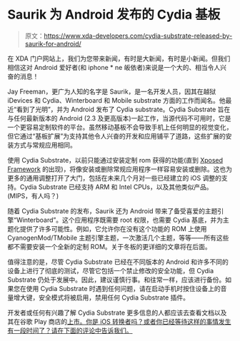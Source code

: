 # Saurik 为 Android 发布的 Cydia 基板

> 原文：<https://www.xda-developers.com/cydia-substrate-released-by-saurik-for-android/>

在 XDA 门户网站上，我们为您带来新闻，有时是大新闻，有时是小新闻。但我们相信这对 Android 爱好者(和 iphone * ne 皈依者)来说是一个大的、相当令人兴奋的消息！

Jay Freeman，更广为人知的名字是 Saurik，是一名开发人员，因其在越狱 iDevices 和 Cydia、Winterboard 和 Mobile substrate 方面的工作而闻名。他最近“看到了光明”，并为 Android 发布了 Cydia substrate。Cydia Substrate 旨在与任何最新版本的 Android (2.3 及更高版本)一起工作，当源代码不可用时，它是一个更容易定制软件的平台。虽然移动基板不会导致手机上任何明显的视觉变化，但它通过“基板扩展”为支持其他令人兴奋的开发和应用铺平了道路，这些扩展的安装方式与常规应用相同。

使用 Cydia Substrate，以前只能通过安装定制 rom 获得的功能(直到 [Xposed Framework](http://www.xda-developers.com/android/say-goodbye-to-custom-stock-roms-and-hello-to-xposed-framework/ "Say Goodbye to Custom “Stock” Roms and Hello to Xposed Framework") 的出现)，将像安装或删除常规应用程序一样容易安装或删除。这也为更多的通用调整打开了大门，包括在未来几个月对一些已经建立的 iOS 调整的支持。Cydia Substrate 已经支持 ARM 和 Intel CPUs，以及其他类似产品。(MIPS，有人吗？)

随着 Cydia Substrate 的发布，Saurik 还为 Android 带来了备受喜爱的主题引擎“Winterboard”。这个应用程序既需要 root 权限，也需要 Cydia 基底，并为主题化提供了许多可能性。例如，它允许你在没有这个功能的 ROM 上使用 CyanogenMod/TMobile 主题引擎主题，一次激活几个主题，等等——所有这些都不需要安装一个全新的定制 ROM。关于冬板的更详细的文章将在后面。

值得注意的是，尽管 Cydia Substrate 已经在不同版本的 Android 和许多不同的设备上进行了彻底的测试，尽管它包括一个禁止修改的安全功能，但 Cydia Substrate 仍处于发展中。因此，建议谨慎行事。和往常一样，应该进行备份。如果您在使用 Cydia Substrate 时遇到任何问题，请在启动手机时按住设备上的音量增大键，安全模式将被启用，禁用任何 Cydia Substrate 插件。

开发者或任何有兴趣了解 Cydia Substrate 更多信息的人都应该去查看文档以及其在谷歌 Play 商店的[上市。你是 iOS 转换者吗？或者你已经等待这样的事情发生有一段时间了？请在下面的评论中告诉我们。](https://play.google.com/store/apps/details?id=com.saurik.substrate)